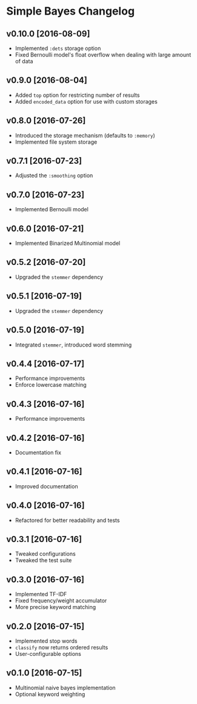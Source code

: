 # Simple Bayes Changelog

## v0.10.0 [2016-08-09]

- Implemented `:dets` storage option
- Fixed Bernoulli model's float overflow when dealing with large amount of data

## v0.9.0 [2016-08-04]

- Added `top` option for restricting number of results
- Added `encoded_data` option for use with custom storages

## v0.8.0 [2016-07-26]

- Introduced the storage mechanism (defaults to `:memory`)
- Implemented file system storage

## v0.7.1 [2016-07-23]

- Adjusted the `:smoothing` option

## v0.7.0 [2016-07-23]

- Implemented Bernoulli model

## v0.6.0 [2016-07-21]

- Implemented Binarized Multinomial model

## v0.5.2 [2016-07-20]

- Upgraded the `stemmer` dependency

## v0.5.1 [2016-07-19]

- Upgraded the `stemmer` dependency

## v0.5.0 [2016-07-19]

- Integrated `stemmer`, introduced word stemming

## v0.4.4 [2016-07-17]

- Performance improvements
- Enforce lowercase matching

## v0.4.3 [2016-07-16]

- Performance improvements

## v0.4.2 [2016-07-16]

- Documentation fix

## v0.4.1 [2016-07-16]

- Improved documentation

## v0.4.0 [2016-07-16]

- Refactored for better readability and tests

## v0.3.1 [2016-07-16]

- Tweaked configurations
- Tweaked the test suite

## v0.3.0 [2016-07-16]

- Implemented TF-IDF
- Fixed frequency/weight accumulator
- More precise keyword matching

## v0.2.0 [2016-07-15]

- Implemented stop words
- `classify` now returns ordered results
- User-configurable options

## v0.1.0 [2016-07-15]

- Multinomial naive bayes implementation
- Optional keyword weighting

